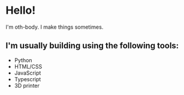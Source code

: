 # Hello!
I'm oth-body. I make things sometimes.
## I'm usually building using the following tools:

- Python
- HTML/CSS
- JavaScript
- Typescript
- 3D printer
  


